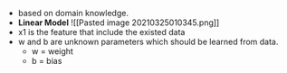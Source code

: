 - based on domain knowledge.
- **Linear Model** 
![[Pasted image 20210325010345.png]]
- x1 is the feature that include the existed data
- w and b are unknown parameters which should be learned from data.
	-	w = weight
	-	b = bias
